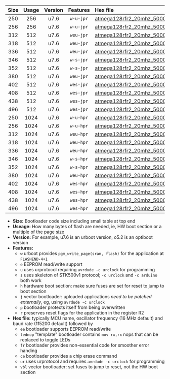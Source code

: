|Size|Usage|Version|Features|Hex file|
|:-:|:-:|:-:|:-:|:--|
|250|256|u7.6|`w-u-jpr`|[atmega128rfr2_20mhz_500000bps_ur_vbl.hex](https://raw.githubusercontent.com/stefanrueger/urboot/main/bootloaders/atmega128rfr2/fcpu_20mhz/500000_bps/atmega128rfr2_20mhz_500000bps_ur_vbl.hex)|
|256|256|u7.6|`w-u-jpr`|[atmega128rfr2_20mhz_500000bps_lednop_ur_vbl.hex](https://raw.githubusercontent.com/stefanrueger/urboot/main/bootloaders/atmega128rfr2/fcpu_20mhz/500000_bps/atmega128rfr2_20mhz_500000bps_lednop_ur_vbl.hex)|
|312|512|u7.6|`weu-jpr`|[atmega128rfr2_20mhz_500000bps_ee_ur_vbl.hex](https://raw.githubusercontent.com/stefanrueger/urboot/main/bootloaders/atmega128rfr2/fcpu_20mhz/500000_bps/atmega128rfr2_20mhz_500000bps_ee_ur_vbl.hex)|
|318|512|u7.6|`weu-jpr`|[atmega128rfr2_20mhz_500000bps_ee_lednop_ur_vbl.hex](https://raw.githubusercontent.com/stefanrueger/urboot/main/bootloaders/atmega128rfr2/fcpu_20mhz/500000_bps/atmega128rfr2_20mhz_500000bps_ee_lednop_ur_vbl.hex)|
|336|512|u7.6|`weu-jpr`|[atmega128rfr2_20mhz_500000bps_ee_lednop_fr_ur_vbl.hex](https://raw.githubusercontent.com/stefanrueger/urboot/main/bootloaders/atmega128rfr2/fcpu_20mhz/500000_bps/atmega128rfr2_20mhz_500000bps_ee_lednop_fr_ur_vbl.hex)|
|346|512|u7.6|`w-s-jpr`|[atmega128rfr2_20mhz_500000bps_vbl.hex](https://raw.githubusercontent.com/stefanrueger/urboot/main/bootloaders/atmega128rfr2/fcpu_20mhz/500000_bps/atmega128rfr2_20mhz_500000bps_vbl.hex)|
|352|512|u7.6|`w-s-jpr`|[atmega128rfr2_20mhz_500000bps_lednop_vbl.hex](https://raw.githubusercontent.com/stefanrueger/urboot/main/bootloaders/atmega128rfr2/fcpu_20mhz/500000_bps/atmega128rfr2_20mhz_500000bps_lednop_vbl.hex)|
|380|512|u7.6|`weu-jpr`|[atmega128rfr2_20mhz_500000bps_ee_lednop_fr_ce_ur_vbl.hex](https://raw.githubusercontent.com/stefanrueger/urboot/main/bootloaders/atmega128rfr2/fcpu_20mhz/500000_bps/atmega128rfr2_20mhz_500000bps_ee_lednop_fr_ce_ur_vbl.hex)|
|402|512|u7.6|`wes-jpr`|[atmega128rfr2_20mhz_500000bps_ee_vbl.hex](https://raw.githubusercontent.com/stefanrueger/urboot/main/bootloaders/atmega128rfr2/fcpu_20mhz/500000_bps/atmega128rfr2_20mhz_500000bps_ee_vbl.hex)|
|408|512|u7.6|`wes-jpr`|[atmega128rfr2_20mhz_500000bps_ee_lednop_vbl.hex](https://raw.githubusercontent.com/stefanrueger/urboot/main/bootloaders/atmega128rfr2/fcpu_20mhz/500000_bps/atmega128rfr2_20mhz_500000bps_ee_lednop_vbl.hex)|
|438|512|u7.6|`wes-jpr`|[atmega128rfr2_20mhz_500000bps_ee_lednop_fr_vbl.hex](https://raw.githubusercontent.com/stefanrueger/urboot/main/bootloaders/atmega128rfr2/fcpu_20mhz/500000_bps/atmega128rfr2_20mhz_500000bps_ee_lednop_fr_vbl.hex)|
|496|512|u7.6|`wes-jpr`|[atmega128rfr2_20mhz_500000bps_ee_lednop_fr_ce_vbl.hex](https://raw.githubusercontent.com/stefanrueger/urboot/main/bootloaders/atmega128rfr2/fcpu_20mhz/500000_bps/atmega128rfr2_20mhz_500000bps_ee_lednop_fr_ce_vbl.hex)|
|250|1024|u7.6|`w-u-hpr`|[atmega128rfr2_20mhz_500000bps_ur.hex](https://raw.githubusercontent.com/stefanrueger/urboot/main/bootloaders/atmega128rfr2/fcpu_20mhz/500000_bps/atmega128rfr2_20mhz_500000bps_ur.hex)|
|256|1024|u7.6|`w-u-hpr`|[atmega128rfr2_20mhz_500000bps_lednop_ur.hex](https://raw.githubusercontent.com/stefanrueger/urboot/main/bootloaders/atmega128rfr2/fcpu_20mhz/500000_bps/atmega128rfr2_20mhz_500000bps_lednop_ur.hex)|
|312|1024|u7.6|`weu-hpr`|[atmega128rfr2_20mhz_500000bps_ee_ur.hex](https://raw.githubusercontent.com/stefanrueger/urboot/main/bootloaders/atmega128rfr2/fcpu_20mhz/500000_bps/atmega128rfr2_20mhz_500000bps_ee_ur.hex)|
|318|1024|u7.6|`weu-hpr`|[atmega128rfr2_20mhz_500000bps_ee_lednop_ur.hex](https://raw.githubusercontent.com/stefanrueger/urboot/main/bootloaders/atmega128rfr2/fcpu_20mhz/500000_bps/atmega128rfr2_20mhz_500000bps_ee_lednop_ur.hex)|
|336|1024|u7.6|`weu-hpr`|[atmega128rfr2_20mhz_500000bps_ee_lednop_fr_ur.hex](https://raw.githubusercontent.com/stefanrueger/urboot/main/bootloaders/atmega128rfr2/fcpu_20mhz/500000_bps/atmega128rfr2_20mhz_500000bps_ee_lednop_fr_ur.hex)|
|346|1024|u7.6|`w-s-hpr`|[atmega128rfr2_20mhz_500000bps.hex](https://raw.githubusercontent.com/stefanrueger/urboot/main/bootloaders/atmega128rfr2/fcpu_20mhz/500000_bps/atmega128rfr2_20mhz_500000bps.hex)|
|352|1024|u7.6|`w-s-hpr`|[atmega128rfr2_20mhz_500000bps_lednop.hex](https://raw.githubusercontent.com/stefanrueger/urboot/main/bootloaders/atmega128rfr2/fcpu_20mhz/500000_bps/atmega128rfr2_20mhz_500000bps_lednop.hex)|
|380|1024|u7.6|`weu-hpr`|[atmega128rfr2_20mhz_500000bps_ee_lednop_fr_ce_ur.hex](https://raw.githubusercontent.com/stefanrueger/urboot/main/bootloaders/atmega128rfr2/fcpu_20mhz/500000_bps/atmega128rfr2_20mhz_500000bps_ee_lednop_fr_ce_ur.hex)|
|402|1024|u7.6|`wes-hpr`|[atmega128rfr2_20mhz_500000bps_ee.hex](https://raw.githubusercontent.com/stefanrueger/urboot/main/bootloaders/atmega128rfr2/fcpu_20mhz/500000_bps/atmega128rfr2_20mhz_500000bps_ee.hex)|
|408|1024|u7.6|`wes-hpr`|[atmega128rfr2_20mhz_500000bps_ee_lednop.hex](https://raw.githubusercontent.com/stefanrueger/urboot/main/bootloaders/atmega128rfr2/fcpu_20mhz/500000_bps/atmega128rfr2_20mhz_500000bps_ee_lednop.hex)|
|438|1024|u7.6|`wes-hpr`|[atmega128rfr2_20mhz_500000bps_ee_lednop_fr.hex](https://raw.githubusercontent.com/stefanrueger/urboot/main/bootloaders/atmega128rfr2/fcpu_20mhz/500000_bps/atmega128rfr2_20mhz_500000bps_ee_lednop_fr.hex)|
|496|1024|u7.6|`wes-hpr`|[atmega128rfr2_20mhz_500000bps_ee_lednop_fr_ce.hex](https://raw.githubusercontent.com/stefanrueger/urboot/main/bootloaders/atmega128rfr2/fcpu_20mhz/500000_bps/atmega128rfr2_20mhz_500000bps_ee_lednop_fr_ce.hex)|

- **Size:** Bootloader code size including small table at top end
- **Useage:** How many bytes of flash are needed, ie, HW boot section or a multiple of the page size
- **Version:** For example, u7.6 is an urboot version, o5.2 is an optiboot version
- **Features:**
  + `w` urboot provides `pgm_write_page(sram, flash)` for the application at `FLASHEND-4+1`
  + `e` EEPROM read/write support
  + `u` uses urprotocol requiring `avrdude -c urclock` for programming
  + `s` uses skeleton of STK500v1 protocol; `-c urclock` and `-c arduino` both work
  + `h` hardware boot section: make sure fuses are set for reset to jump to boot section
  + `j` vector bootloader: uploaded applications *need to be patched externally*, eg, using `avrdude -c urclock`
  + `p` bootloader protects itself from being overwritten
  + `r` preserves reset flags for the application in the register R2
- **Hex file:** typically MCU name, oscillator frequency (16 MHz default) and baud rate (115200 default) followed by
  + `ee` bootloader supports EEPROM read/write
  + `lednop` "template" bootloader contains `mov rx,rx` nops that can be replaced to toggle LEDs
  + `fr` bootloader provides non-essential code for smoother error handing
  + `ce` bootloader provides a chip erase command
  + `ur` uses urprotocol and requires `avrdude -c urclock` for programming
  + `vbl` vector bootloader: set fuses to jump to reset, not the HW boot section
